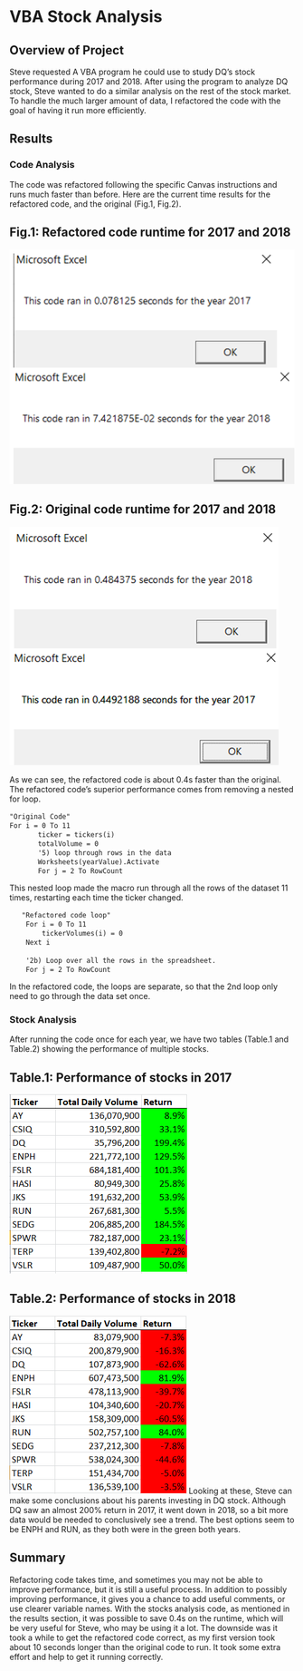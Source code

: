 # VBA Stock Analysis

## Overview of Project

Steve requested A VBA program he could use to study DQ’s stock performance during 2017 and 2018. After using the program to analyze DQ stock, Steve wanted to do a similar analysis on the rest of the stock market. To handle the much larger amount of data, I refactored the code with the goal of having it run more efficiently.  

## Results

### Code Analysis
The code was refactored following the specific Canvas instructions and runs much faster than before. Here are the current time results for the refactored code, and the original (Fig.1, Fig.2).

## Fig.1: Refactored code runtime for 2017 and 2018 
![alt text](https://github.com/specialcanadian/stock-analysis/blob/main/Resources/GithubImgRefactoredCode.png?raw=true)

## Fig.2: Original code runtime for 2017 and 2018
![alt text](https://github.com/specialcanadian/stock-analysis/blob/main/Resources/GitHubImgOldCode.png?raw=true)  


  As we can see, the refactored code is about 0.4s faster than the original.
The refactored code’s superior performance comes from removing a nested for loop.   

```
"Original Code"
For i = 0 To 11
       ticker = tickers(i)
       totalVolume = 0
       '5) loop through rows in the data
       Worksheets(yearValue).Activate
       For j = 2 To RowCount
```
This nested loop made the macro run through all the rows of the dataset 11 times, restarting each time the ticker changed.

```
   "Refactored code loop"
    For i = 0 To 11
        tickerVolumes(i) = 0
    Next i
    
    '2b) Loop over all the rows in the spreadsheet.
    For j = 2 To RowCount
```
In the refactored code, the loops are separate, so that the 2nd loop only need to go through the data set once.

### Stock Analysis
After running the code once for each year, we have two tables (Table.1 and Table.2) showing the performance of multiple stocks. 
## Table.1: Performance of stocks in 2017
![alt text](https://github.com/specialcanadian/stock-analysis/blob/main/Resources/Stock_performance_2017.png?raw=true)

## Table.2: Performance of stocks in 2018
![alt text](https://github.com/specialcanadian/stock-analysis/blob/main/Resources/Stock_performance_2018.png?raw=true)
Looking at these, Steve can make some conclusions about his parents investing in DQ stock. Although DQ saw an almost 200% return in 2017, it went down in 2018, so a bit more data would be needed to conclusively see a trend. The best options seem to be ENPH and RUN, as they both were in the green both years.   
## Summary
Refactoring code takes time, and sometimes you may not be able to improve performance, but it is still a useful process. In addition to possibly improving performance, it gives you a chance to add useful comments, or use clearer variable names.
With the stocks analysis code, as mentioned in the results section, it was possible to save 0.4s on the runtime, which will be very useful for Steve, who may be using it a lot. The downside was it took a while to get the refactored code correct, as my first version took about 10 seconds longer than the original code to run. It took some extra effort and help to get it running correctly.   

###


